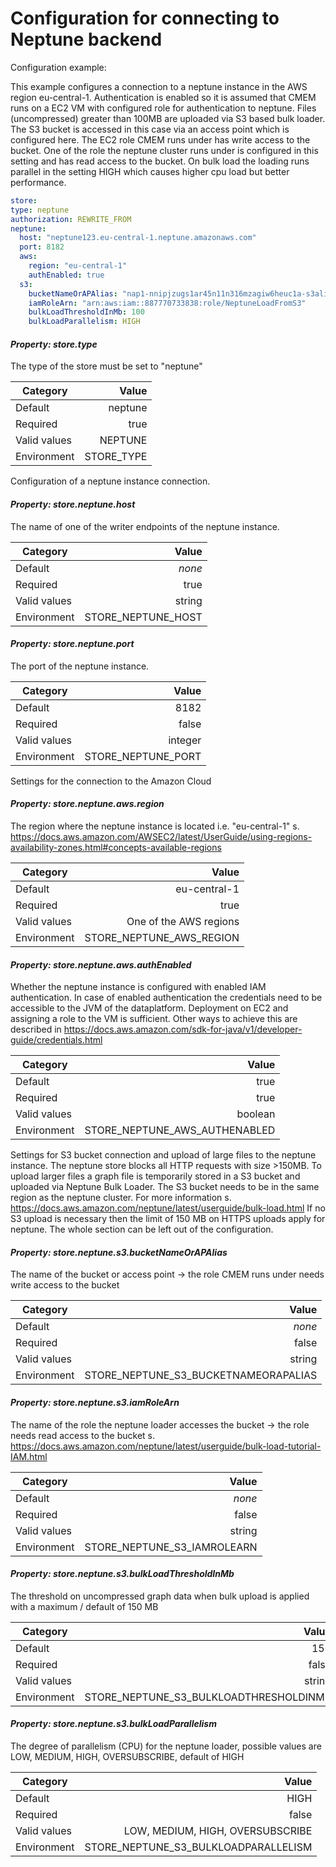 
# Configuration for connecting to Neptune backend

Configuration example:

This example configures a connection to a neptune instance in the AWS region eu-central-1. Authentication is enabled
so it is assumed that CMEM runs on a EC2 VM with configured role for authentication to neptune. Files (uncompressed) greater than 100MB are
uploaded via S3 based bulk loader. The S3 bucket is accessed in this case via an access point which is configured here. The EC2
role CMEM runs under has write access to the bucket. One of the role the neptune cluster runs under is configured in this setting and has read access to the bucket.
On bulk load the loading runs parallel in the setting HIGH which causes higher cpu load but better performance.

  ```yaml
store:
  type: neptune
  authorization: REWRITE_FROM
  neptune:
    host: "neptune123.eu-central-1.neptune.amazonaws.com"
    port: 8182
    aws:
      region: "eu-central-1"
      authEnabled: true
    s3:
      bucketNameOrAPAlias: "nap1-nnipjzugs1ar45n11n316mzagiw6heuc1a-s3alias"
      iamRoleArn: "arn:aws:iam::887770733838:role/NeptuneLoadFromS3"
      bulkLoadThresholdInMb: 100
      bulkLoadParallelism: HIGH
  ```

#### *Property: store.type*

The type of the store must be set to "neptune"

| Category | Value |
|--- | ---: |
| Default | neptune |
| Required | true |
| Valid values | NEPTUNE |
| Environment | STORE_TYPE |

Configuration of a neptune instance connection.

#### *Property: store.neptune.host*

The name of one of the writer endpoints of the neptune instance.

| Category | Value |
|--- | ---: |
| Default | *none* |
| Required | true |
| Valid values | string |
| Environment | STORE_NEPTUNE_HOST |

#### *Property: store.neptune.port*

The port of the neptune instance.

| Category | Value |
|--- | ---: |
| Default | 8182 |
| Required | false |
| Valid values | integer |
| Environment | STORE_NEPTUNE_PORT |

Settings for the connection to the Amazon Cloud

#### *Property: store.neptune.aws.region*

The region where the neptune instance is located i.e. "eu-central-1" s. <https://docs.aws.amazon.com/AWSEC2/latest/UserGuide/using-regions-availability-zones.html#concepts-available-regions>

| Category | Value |
|--- | ---: |
| Default | eu-central-1 |
| Required | true |
| Valid values | One of the AWS regions |
| Environment | STORE_NEPTUNE_AWS_REGION |

#### *Property: store.neptune.aws.authEnabled*

Whether the neptune instance is configured with enabled IAM authentication. In case of enabled authentication the credentials need to be accessible to the JVM of the dataplatform. Deployment on EC2 and assigning a role to the VM is sufficient. Other ways to achieve this are described in <https://docs.aws.amazon.com/sdk-for-java/v1/developer-guide/credentials.html>

| Category | Value |
|--- | ---: |
| Default | true |
| Required | true |
| Valid values | boolean |
| Environment | STORE_NEPTUNE_AWS_AUTHENABLED |

Settings for S3 bucket connection and upload of large files to the neptune instance. The neptune store blocks all HTTP requests with size >150MB. To upload larger files a graph file is temporarily stored in a S3 bucket and uploaded via Neptune Bulk Loader. The S3 bucket needs to be in the same region as the neptune cluster. For more information s. <https://docs.aws.amazon.com/neptune/latest/userguide/bulk-load.html>
If no S3 upload is necessary then the limit of 150 MB on HTTPS uploads apply for neptune. The whole section can be left out of the configuration.

#### *Property: store.neptune.s3.bucketNameOrAPAlias*

The name of the bucket or access point -> the role CMEM runs under needs write access to the bucket

| Category | Value |
|--- | ---: |
| Default | *none* |
| Required | false |
| Valid values | string |
| Environment | STORE_NEPTUNE_S3_BUCKETNAMEORAPALIAS |

#### *Property: store.neptune.s3.iamRoleArn*

The name of the role the neptune loader accesses the bucket -> the role needs read access to the bucket s. <https://docs.aws.amazon.com/neptune/latest/userguide/bulk-load-tutorial-IAM.html>

| Category | Value |
|--- | ---: |
| Default | *none* |
| Required | false |
| Valid values | string |
| Environment | STORE_NEPTUNE_S3_IAMROLEARN |

#### *Property: store.neptune.s3.bulkLoadThresholdInMb*

The threshold on uncompressed graph data when bulk upload is applied with a maximum / default of 150 MB

| Category | Value |
|--- | ---: |
| Default | 150 |
| Required | false |
| Valid values | string |
| Environment | STORE_NEPTUNE_S3_BULKLOADTHRESHOLDINMB |

#### *Property: store.neptune.s3.bulkLoadParallelism*

The degree of parallelism (CPU) for the neptune loader, possible values are LOW, MEDIUM, HIGH, OVERSUBSCRIBE, default of HIGH

| Category | Value |
|--- | ---: |
| Default | HIGH |
| Required | false |
| Valid values | LOW, MEDIUM, HIGH, OVERSUBSCRIBE |
| Environment | STORE_NEPTUNE_S3_BULKLOADPARALLELISM |
